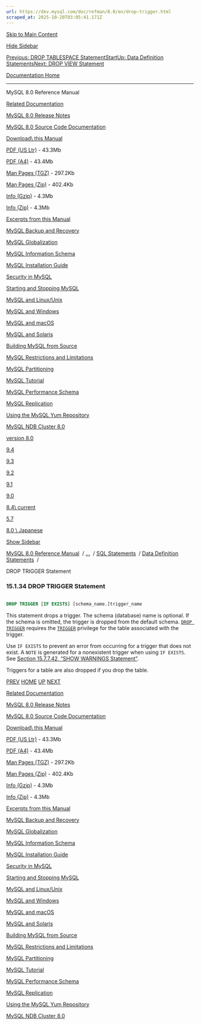 ```yaml
---
url: https://dev.mysql.com/doc/refman/8.0/en/drop-trigger.html
scraped_at: 2025-10-20T03:05:41.171Z
---
```


[Skip to Main Content](https://dev.mysql.com/doc/refman/8.0/en/drop-trigger.html#main)

[Hide Sidebar](https://dev.mysql.com/doc/refman/8.0/en/drop-trigger.html "Hide Sidebar")

[Previous: DROP TABLESPACE Statement](https://dev.mysql.com/doc/refman/8.0/en/drop-tablespace.html "Previous: DROP TABLESPACE Statement")[Start](https://dev.mysql.com/doc/refman/8.0/en/index.html "Start")[Up: Data Definition Statements](https://dev.mysql.com/doc/refman/8.0/en/sql-data-definition-statements.html "Up: Data Definition Statements")[Next: DROP VIEW Statement](https://dev.mysql.com/doc/refman/8.0/en/drop-view.html "Next: DROP VIEW Statement")

[Documentation Home](https://dev.mysql.com/doc/)

* * *

MySQL 8.0 Reference Manual

[Related Documentation](https://dev.mysql.com/doc/refman/8.0/en/drop-trigger.html)

[MySQL 8.0 Release Notes](https://dev.mysql.com/doc/relnotes/mysql/8.0/en/)

[MySQL 8.0 Source Code Documentation](https://dev.mysql.com/doc/dev/mysql-server/latest/)

[Download\\
this Manual](https://dev.mysql.com/doc/refman/8.0/en/drop-trigger.html)

[PDF (US Ltr)](https://downloads.mysql.com/docs/refman-8.0-en.pdf)
\- 43.3Mb

[PDF (A4)](https://downloads.mysql.com/docs/refman-8.0-en.a4.pdf)
\- 43.4Mb

[Man Pages (TGZ)](https://downloads.mysql.com/docs/refman-8.0-en.man-gpl.tar.gz)
\- 297.2Kb

[Man Pages (Zip)](https://downloads.mysql.com/docs/refman-8.0-en.man-gpl.zip)
\- 402.4Kb

[Info (Gzip)](https://downloads.mysql.com/docs/mysql-8.0.info.gz)
\- 4.3Mb

[Info (Zip)](https://downloads.mysql.com/docs/mysql-8.0.info.zip)
\- 4.3Mb

[Excerpts from this Manual](https://dev.mysql.com/doc/refman/8.0/en/drop-trigger.html)

[MySQL Backup and Recovery](https://dev.mysql.com/doc/mysql-backup-excerpt/8.0/en/)

[MySQL Globalization](https://dev.mysql.com/doc/mysql-g11n-excerpt/8.0/en/)

[MySQL Information Schema](https://dev.mysql.com/doc/mysql-infoschema-excerpt/8.0/en/)

[MySQL Installation Guide](https://dev.mysql.com/doc/mysql-installation-excerpt/8.0/en/)

[Security in MySQL](https://dev.mysql.com/doc/mysql-security-excerpt/8.0/en/)

[Starting and Stopping MySQL](https://dev.mysql.com/doc/mysql-startstop-excerpt/8.0/en/)

[MySQL and Linux/Unix](https://dev.mysql.com/doc/mysql-linuxunix-excerpt/8.0/en/)

[MySQL and Windows](https://dev.mysql.com/doc/mysql-windows-excerpt/8.0/en/)

[MySQL and macOS](https://dev.mysql.com/doc/mysql-macos-excerpt/8.0/en/)

[MySQL and Solaris](https://dev.mysql.com/doc/mysql-solaris-excerpt/8.0/en/)

[Building MySQL from Source](https://dev.mysql.com/doc/mysql-sourcebuild-excerpt/8.0/en/)

[MySQL Restrictions and Limitations](https://dev.mysql.com/doc/mysql-reslimits-excerpt/8.0/en/)

[MySQL Partitioning](https://dev.mysql.com/doc/mysql-partitioning-excerpt/8.0/en/)

[MySQL Tutorial](https://dev.mysql.com/doc/mysql-tutorial-excerpt/8.0/en/)

[MySQL Performance Schema](https://dev.mysql.com/doc/mysql-perfschema-excerpt/8.0/en/)

[MySQL Replication](https://dev.mysql.com/doc/mysql-replication-excerpt/8.0/en/)

[Using the MySQL Yum Repository](https://dev.mysql.com/doc/mysql-repo-excerpt/8.0/en/)

[MySQL NDB Cluster 8.0](https://dev.mysql.com/doc/mysql-cluster-excerpt/8.0/en/)

[version 8.0](https://dev.mysql.com/doc/refman/8.0/en/drop-trigger.html)

[9.4](https://dev.mysql.com/doc/refman/9.4/en/drop-trigger.html)

[9.3](https://dev.mysql.com/doc/refman/9.3/en/drop-trigger.html)

[9.2](https://dev.mysql.com/doc/refman/9.2/en/drop-trigger.html)

[9.1](https://dev.mysql.com/doc/refman/9.1/en/drop-trigger.html)

[9.0](https://dev.mysql.com/doc/refman/9.0/en/drop-trigger.html)

[8.4\\
current](https://dev.mysql.com/doc/refman/8.4/en/drop-trigger.html)

[5.7](https://dev.mysql.com/doc/refman/5.7/en/drop-trigger.html)

[8.0 \\
Japanese](https://dev.mysql.com/doc/refman/8.0/ja/drop-trigger.html)

[Show Sidebar](https://dev.mysql.com/doc/refman/8.0/en/drop-trigger.html "Show Sidebar")

[MySQL 8.0 Reference Manual](https://dev.mysql.com/doc/refman/8.0/en/)  /
[...](https://dev.mysql.com/doc/refman/8.0/en/drop-trigger.html)  / [SQL Statements](https://dev.mysql.com/doc/refman/8.0/en/sql-statements.html)  /
[Data Definition Statements](https://dev.mysql.com/doc/refman/8.0/en/sql-data-definition-statements.html)  /

DROP TRIGGER Statement


### 15.1.34 DROP TRIGGER Statement

``` sql

DROP TRIGGER [IF EXISTS] [schema_name.]trigger_name
```

This statement drops a trigger. The schema (database) name is
optional. If the schema is omitted, the trigger is dropped from
the default schema. [`DROP TRIGGER`](https://dev.mysql.com/doc/refman/8.0/en/drop-trigger.html "15.1.34 DROP TRIGGER Statement")
requires the [`TRIGGER`](https://dev.mysql.com/doc/refman/8.0/en/privileges-provided.html#priv_trigger) privilege for
the table associated with the trigger.


Use `IF EXISTS` to prevent an error from
occurring for a trigger that does not exist. A
`NOTE` is generated for a nonexistent trigger
when using `IF EXISTS`. See
[Section 15.7.7.42, “SHOW WARNINGS Statement”](https://dev.mysql.com/doc/refman/8.0/en/show-warnings.html "15.7.7.42 SHOW WARNINGS Statement").


Triggers for a table are also dropped if you drop the table.

[PREV](https://dev.mysql.com/doc/refman/8.0/en/drop-tablespace.html "Previous: DROP TABLESPACE Statement") [HOME](https://dev.mysql.com/doc/refman/8.0/en/index.html "Start") [UP](https://dev.mysql.com/doc/refman/8.0/en/sql-data-definition-statements.html "Up: Data Definition Statements") [NEXT](https://dev.mysql.com/doc/refman/8.0/en/drop-view.html "Next: DROP VIEW Statement")

[Related Documentation](https://dev.mysql.com/doc/refman/8.0/en/drop-trigger.html)

[MySQL 8.0 Release Notes](https://dev.mysql.com/doc/relnotes/mysql/8.0/en/)

[MySQL 8.0 Source Code Documentation](https://dev.mysql.com/doc/dev/mysql-server/latest/)

[Download\\
this Manual](https://dev.mysql.com/doc/refman/8.0/en/drop-trigger.html)

[PDF (US Ltr)](https://downloads.mysql.com/docs/refman-8.0-en.pdf)
\- 43.3Mb

[PDF (A4)](https://downloads.mysql.com/docs/refman-8.0-en.a4.pdf)
\- 43.4Mb

[Man Pages (TGZ)](https://downloads.mysql.com/docs/refman-8.0-en.man-gpl.tar.gz)
\- 297.2Kb

[Man Pages (Zip)](https://downloads.mysql.com/docs/refman-8.0-en.man-gpl.zip)
\- 402.4Kb

[Info (Gzip)](https://downloads.mysql.com/docs/mysql-8.0.info.gz)
\- 4.3Mb

[Info (Zip)](https://downloads.mysql.com/docs/mysql-8.0.info.zip)
\- 4.3Mb

[Excerpts from this Manual](https://dev.mysql.com/doc/refman/8.0/en/drop-trigger.html)

[MySQL Backup and Recovery](https://dev.mysql.com/doc/mysql-backup-excerpt/8.0/en/)

[MySQL Globalization](https://dev.mysql.com/doc/mysql-g11n-excerpt/8.0/en/)

[MySQL Information Schema](https://dev.mysql.com/doc/mysql-infoschema-excerpt/8.0/en/)

[MySQL Installation Guide](https://dev.mysql.com/doc/mysql-installation-excerpt/8.0/en/)

[Security in MySQL](https://dev.mysql.com/doc/mysql-security-excerpt/8.0/en/)

[Starting and Stopping MySQL](https://dev.mysql.com/doc/mysql-startstop-excerpt/8.0/en/)

[MySQL and Linux/Unix](https://dev.mysql.com/doc/mysql-linuxunix-excerpt/8.0/en/)

[MySQL and Windows](https://dev.mysql.com/doc/mysql-windows-excerpt/8.0/en/)

[MySQL and macOS](https://dev.mysql.com/doc/mysql-macos-excerpt/8.0/en/)

[MySQL and Solaris](https://dev.mysql.com/doc/mysql-solaris-excerpt/8.0/en/)

[Building MySQL from Source](https://dev.mysql.com/doc/mysql-sourcebuild-excerpt/8.0/en/)

[MySQL Restrictions and Limitations](https://dev.mysql.com/doc/mysql-reslimits-excerpt/8.0/en/)

[MySQL Partitioning](https://dev.mysql.com/doc/mysql-partitioning-excerpt/8.0/en/)

[MySQL Tutorial](https://dev.mysql.com/doc/mysql-tutorial-excerpt/8.0/en/)

[MySQL Performance Schema](https://dev.mysql.com/doc/mysql-perfschema-excerpt/8.0/en/)

[MySQL Replication](https://dev.mysql.com/doc/mysql-replication-excerpt/8.0/en/)

[Using the MySQL Yum Repository](https://dev.mysql.com/doc/mysql-repo-excerpt/8.0/en/)

[MySQL NDB Cluster 8.0](https://dev.mysql.com/doc/mysql-cluster-excerpt/8.0/en/)